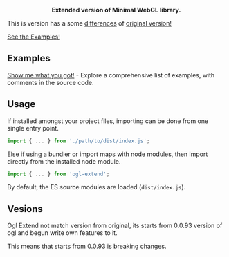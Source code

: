 
<p align="center"><b>Extended version of Minimal WebGL library.</b></p>

This is version has a some [differences](./DIFFERENCES.MD) of [original version!](https://github.com/oframe/ogl)
<br />

[See the Examples!](https://exponenta.github.io/ogl-extend/examples)

## Examples

[Show me what you got!](https://exponenta.github.io/ogl-extend/examples) - Explore a comprehensive list of examples, with comments in the source code.

## Usage

If installed amongst your project files, importing can be done from one single entry point.

```js
import { ... } from './path/to/dist/index.js';
```

Else if using a bundler or import maps with node modules, then import directly from the installed node module.
```js
import { ... } from 'ogl-extend';
```
By default, the ES source modules are loaded (`dist/index.js`).

## Vesions
Ogl Extend not match version from original, its starts from 0.0.93 version of ogl and begun write own features to it.

This means that starts from 0.0.93  is breaking changes.
